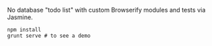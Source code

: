 No database "todo list" with custom Browserify modules and tests via Jasmine.

```
npm install
grunt serve # to see a demo
```
